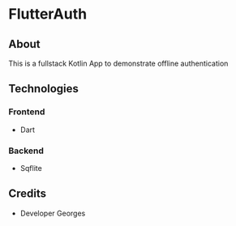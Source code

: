 # FlutterAuth

## About
This is a fullstack Kotlin App to demonstrate offline authentication

## Technologies

### Frontend
- Dart

### Backend
- Sqflite

## Credits
- Developer Georges
